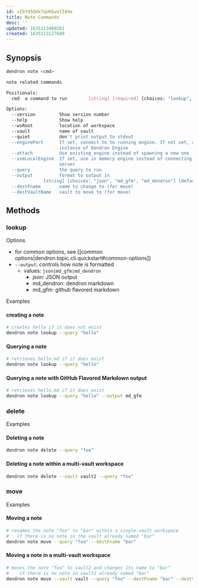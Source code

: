 ```yaml
---
id: xI97d5GKk7qU6EwstIAXe
title: Note Commands
desc: ''
updated: 1635113460281
created: 1635113127689
---
```


## Synopsis


```bash
dendron note <cmd>

note related commands

Positionals:
  cmd  a command to run        [string] [required] [choices: "lookup", "delete", "move"]

Options:
  --version         Show version number                                [boolean]
  --help            Show help                                          [boolean]
  --wsRoot          location of workspace
  --vault           name of vault
  --quiet           don't print output to stdout
  --enginePort      If set, connect to to running engine. If not set, create new
                    instance of Dendron Engine
  --attach          Use existing engine instead of spawning a new one
  --useLocalEngine  If set, use in memory engine instead of connecting to a
                    server                                             [boolean]
  --query           the query to run                                    [string]
  --output          format to output in
              [string] [choices: "json", "md_gfm", "md_dendron"] [default: "json"]
  --destFname       name to change to (for move)                        [string]
  --destVaultName   vault to move to (for move)                         [string]

```

## Methods

### lookup

Options

- for common options, see [[common options|dendron.topic.cli.quickstart#common-options]]
- `--output`: controls how note is formatted
    - values: `json|md_gfm|md_dendron`
        - json: JSON output
        - md_dendron: dendron markdown
        - md_gfm: github flavored markdown 

Examples

#### creating a note

```bash
# creates hello if it does not exist
dendron note lookup --query "hello" 
```

#### Querying a note

```bash
# retrieves hello.md if it does exist
dendron note lookup --query "hello" 
```

#### Querying a note with GitHub Flavored Markdown output

```bash
# retrieves hello.md if it does exist
dendron note lookup --query "hello" --output md_gfm
```

### delete

Examples

#### Deleting a note
```bash
dendron note delete --query "foo" 
```

#### Deleting a note within a multi-vault workspace
```bash
dendron note delete --vault vault2 --query "foo" 
```

### move

Examples

#### Moving a note
```bash
# renames the note "foo" to "bar" within a single-vault workspace
#   if there is no note in the vault already named "bar"
dendron note move --query "foo" --destFname "bar"
```

#### Moving a note in a multi-vault workspace
```bash
# moves the note "foo" to vault2 and changes its name to "bar"
#    if there is no note in vault2 already named "bar"
dendron note move --vault vault --query "foo" --destFname "bar" --destVaultName vault2
```
